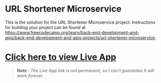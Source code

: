 # URL Shortener Microservice

This is the solution for the URL Shortener Microservice project. Instructions for building your project can be found at https://www.freecodecamp.org/learn/back-end-development-and-apis/back-end-development-and-apis-projects/url-shortener-microservice.

# [Click here to view Live App](https://l.prabesharyal.info.np/UYRtkw)
> __Note__ : *The Live App link is not permanent, so  I can't guarantee It will work forever.* 